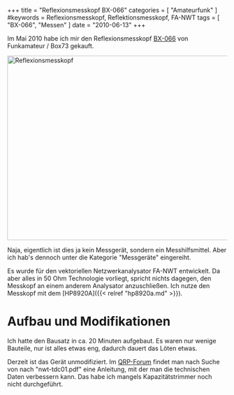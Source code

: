 +++
title = "Reflexionsmesskopf BX-066"
categories = [ "Amateurfunk" ]
#keywords = Reflexionsmesskopf, Reflektionsmesskopf, FA-NWT
tags = [ "BX-066", "Messen" ]
date = "2010-06-13"
+++

Im Mai 2010 habe ich mir den Reflexionsmesskopf
[BX-066](http://www.box73.de/catalog/product_info.php?products_id=1296)
von Funkamateur / Box73 gekauft.

<!--more-->

<img src="bx066.jpg" alt="Reflexionsmesskopf" width="630" height="422" class="pure-img" />

Naja, eigentlich ist dies ja kein Messgerät, sondern ein
Messhilfsmittel. Aber ich hab's dennoch unter die Kategorie
"Messgeräte" eingereiht.

Es wurde für den vektoriellen Netzwerkanalysator FA-NWT entwickelt. Da
aber alles in 50 Ohm Technologie vorliegt, spricht nichts dagegen, den
Messkopf an einem anderem Analysator anzuschließen. Ich nutze den
Messkopf mit dem [HP8920A]({{< relref "hp8920a.md" >}}).

Aufbau und Modifikationen
=========================

Ich hatte den Bausatz in ca. 20 Minuten aufgebaut. Es waren nur wenige
Bauteile, nur ist alles etwas eng, dadurch dauert das Löten etwas.

Derzeit ist das Gerät unmodifiziert. Im
[QRP-Forum](http://www.qrpforum.de/index.php?page=Thread&threadID=5392)
findet man nach Suche von nach "nwt-tdc01.pdf" eine Anleitung, mit der
man die technischen Daten verbessern kann. Das habe ich mangels
Kapazitätstrimmer noch nicht durchgeführt.
